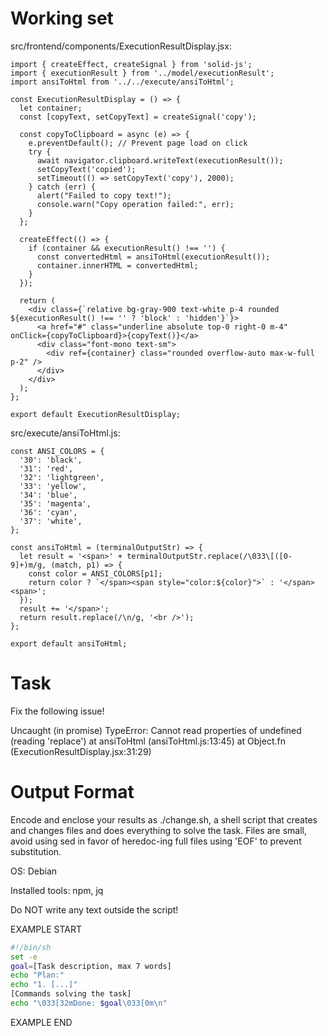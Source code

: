 # Working set

src/frontend/components/ExecutionResultDisplay.jsx:
```
import { createEffect, createSignal } from 'solid-js';
import { executionResult } from '../model/executionResult';
import ansiToHtml from '../../execute/ansiToHtml';

const ExecutionResultDisplay = () => {
  let container;
  const [copyText, setCopyText] = createSignal('copy');

  const copyToClipboard = async (e) => {
    e.preventDefault(); // Prevent page load on click
    try {
      await navigator.clipboard.writeText(executionResult());
      setCopyText('copied');
      setTimeout(() => setCopyText('copy'), 2000);
    } catch (err) {
      alert("Failed to copy text!");
      console.warn("Copy operation failed:", err);
    }
  };

  createEffect(() => {
    if (container && executionResult() !== '') {
      const convertedHtml = ansiToHtml(executionResult());
      container.innerHTML = convertedHtml;
    }
  });

  return (
    <div class={`relative bg-gray-900 text-white p-4 rounded ${executionResult() !== '' ? 'block' : 'hidden'}`}>
      <a href="#" class="underline absolute top-0 right-0 m-4" onClick={copyToClipboard}>{copyText()}</a>
      <div class="font-mono text-sm">
        <div ref={container} class="rounded overflow-auto max-w-full p-2" />
      </div>
    </div>
  );
};

export default ExecutionResultDisplay;

```

src/execute/ansiToHtml.js:
```
const ANSI_COLORS = {
  '30': 'black',
  '31': 'red',
  '32': 'lightgreen',
  '33': 'yellow',
  '34': 'blue',
  '35': 'magenta',
  '36': 'cyan',
  '37': 'white',
};

const ansiToHtml = (terminalOutputStr) => {
  let result = '<span>' + terminalOutputStr.replace(/\033\[([0-9]+)m/g, (match, p1) => {
    const color = ANSI_COLORS[p1];
    return color ? `</span><span style="color:${color}">` : '</span><span>';
  });
  result += '</span>';
  return result.replace(/\n/g, '<br />');
};

export default ansiToHtml;

```


# Task

Fix the following issue!

Uncaught (in promise) TypeError: Cannot read properties of undefined (reading &#39;replace&#39;)
  at ansiToHtml (ansiToHtml.js:13:45)
  at Object.fn (ExecutionResultDisplay.jsx:31:29)


# Output Format

Encode and enclose your results as ./change.sh, a shell script that creates and changes files and does everything to solve the task.
Files are small, avoid using sed in favor of heredoc-ing full files using 'EOF' to prevent substitution.

OS: Debian


Installed tools: npm, jq


Do NOT write any text outside the script!

EXAMPLE START

```sh
#!/bin/sh
set -e
goal=[Task description, max 7 words]
echo "Plan:"
echo "1. [...]"
[Commands solving the task]
echo "\033[32mDone: $goal\033[0m\n"
```

EXAMPLE END

